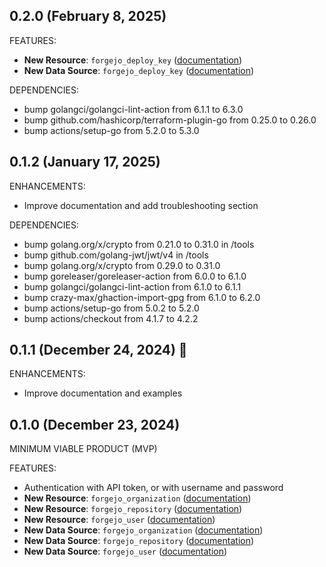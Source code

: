 ## 0.2.0 (February 8, 2025)

FEATURES:

- **New Resource**: `forgejo_deploy_key` ([documentation](docs/resources/deploy_key.md))
- **New Data Source**: `forgejo_deploy_key` ([documentation](docs/data-sources/deploy_key.md))

DEPENDENCIES:

- bump golangci/golangci-lint-action from 6.1.1 to 6.3.0
- bump github.com/hashicorp/terraform-plugin-go from 0.25.0 to 0.26.0
- bump actions/setup-go from 5.2.0 to 5.3.0

## 0.1.2 (January 17, 2025)

ENHANCEMENTS:

- Improve documentation and add troubleshooting section

DEPENDENCIES:

- bump golang.org/x/crypto from 0.21.0 to 0.31.0 in /tools
- bump github.com/golang-jwt/jwt/v4 in /tools
- bump golang.org/x/crypto from 0.29.0 to 0.31.0
- bump goreleaser/goreleaser-action from 6.0.0 to 6.1.0
- bump golangci/golangci-lint-action from 6.1.0 to 6.1.1
- bump crazy-max/ghaction-import-gpg from 6.1.0 to 6.2.0
- bump actions/setup-go from 5.0.2 to 5.2.0
- bump actions/checkout from 4.1.7 to 4.2.2

## 0.1.1 (December 24, 2024) 🎄

ENHANCEMENTS:

- Improve documentation and examples

## 0.1.0 (December 23, 2024)

MINIMUM VIABLE PRODUCT (MVP)

FEATURES:

- Authentication with API token, or with username and password
- **New Resource**: `forgejo_organization` ([documentation](docs/resources/organization.md))
- **New Resource**: `forgejo_repository` ([documentation](docs/resources/repository.md))
- **New Resource**: `forgejo_user` ([documentation](docs/resources/user.md))
- **New Data Source**: `forgejo_organization` ([documentation](docs/data-sources/organization.md))
- **New Data Source**: `forgejo_repository` ([documentation](docs/data-sources/repository.md))
- **New Data Source**: `forgejo_user` ([documentation](docs/data-sources/user.md))
